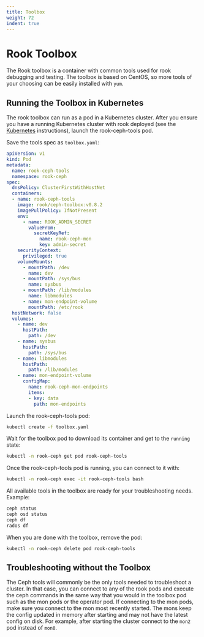 ```yaml
---
title: Toolbox
weight: 72
indent: true
---
```


#  Rook Toolbox
The Rook toolbox is a container with common tools used for rook debugging and testing.
The toolbox is based on CentOS, so more tools of your choosing can be easily installed with `yum`.

## Running the Toolbox in Kubernetes

The rook toolbox can run as a pod in a Kubernetes cluster.  After you ensure you have a running Kubernetes cluster with rook deployed (see the [Kubernetes](ceph-quickstart.md) instructions),
launch the rook-ceph-tools pod.

Save the tools spec as `toolbox.yaml`:

```yaml
apiVersion: v1
kind: Pod
metadata:
  name: rook-ceph-tools
  namespace: rook-ceph
spec:
  dnsPolicy: ClusterFirstWithHostNet
  containers:
  - name: rook-ceph-tools
    image: rook/ceph-toolbox:v0.8.2
    imagePullPolicy: IfNotPresent
    env:
      - name: ROOK_ADMIN_SECRET
        valueFrom:
          secretKeyRef:
            name: rook-ceph-mon
            key: admin-secret
    securityContext:
      privileged: true
    volumeMounts:
      - mountPath: /dev
        name: dev
      - mountPath: /sys/bus
        name: sysbus
      - mountPath: /lib/modules
        name: libmodules
      - name: mon-endpoint-volume
        mountPath: /etc/rook
  hostNetwork: false
  volumes:
    - name: dev
      hostPath:
        path: /dev
    - name: sysbus
      hostPath:
        path: /sys/bus
    - name: libmodules
      hostPath:
        path: /lib/modules
    - name: mon-endpoint-volume
      configMap:
        name: rook-ceph-mon-endpoints
        items:
        - key: data
          path: mon-endpoints
```

Launch the rook-ceph-tools pod:
```bash
kubectl create -f toolbox.yaml
```

Wait for the toolbox pod to download its container and get to the `running` state:
```bash
kubectl -n rook-ceph get pod rook-ceph-tools
```

Once the rook-ceph-tools pod is running, you can connect to it with:
```bash
kubectl -n rook-ceph exec -it rook-ceph-tools bash
```

All available tools in the toolbox are ready for your troubleshooting needs.  Example:
```bash
ceph status
ceph osd status
ceph df
rados df
```

When you are done with the toolbox, remove the pod:
```bash
kubectl -n rook-ceph delete pod rook-ceph-tools
```

## Troubleshooting without the Toolbox
The Ceph tools will commonly be the only tools needed to troubleshoot a cluster. In that case, you can connect to any of the rook pods and execute the ceph commands in the same way that you would in the toolbox pod such as the mon pods or the operator pod.
If connecting to the mon pods, make sure you connect to the mon most recently started. The mons keep the config updated in memory after starting and may not have the latest config on disk.
For example, after starting the cluster connect to the `mon2` pod instead of `mon0`.
